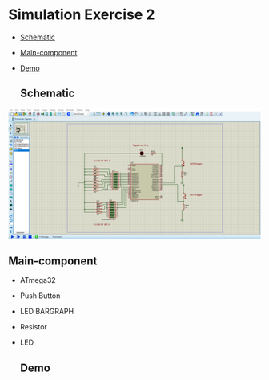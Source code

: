 # Simulation Exercise 2
- [Schematic](#Schematic)
- [Main-component](#Main-component)
- [Demo](#Demo)


  ## Schematic

<img src="https://github.com/HESHAM47GAMAL/Embedded_sysytem_project_learn/blob/main/Interface_P1/2.External%20Interrupts/Proteus_simulation/4.NestingInterrupt_Exercise/Schematic.png"> 

  ## Main-component

- ATmega32
- Push Button
- LED BARGRAPH 
- Resistor
- LED

  ## Demo
  
